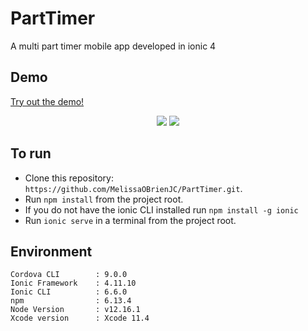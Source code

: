 # PartTimer
A multi part timer mobile app developed in ionic 4

## Demo
<a href="https://www.mobdemo.org/part-timer-demo/" rel="nofollow">Try out the demo!</a>
<p align="center">    
    <img src="https://parttimer.mobdemo.org//images//parttimer-list-sm.jpg" />
    <img src="https://parttimer.mobdemo.org//images//parttimer-run-sm.jpg"/>
 </p>

 ## To run
 * Clone this repository: `https://github.com/MelissaOBrienJC/PartTimer.git`.
 * Run `npm install` from the project root.
 * If you do not have the ionic CLI installed run `npm install -g ionic`
 * Run `ionic serve` in a terminal from the project root.
 
  ## Environment
 ```
 Cordova CLI        : 9.0.0 
 Ionic Framework    : 4.11.10
 Ionic CLI          : 6.6.0 
 npm                : 6.13.4
 Node Version       : v12.16.1
 Xcode version      : Xcode 11.4
 ```
